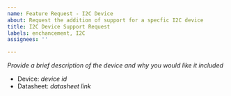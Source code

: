 ```yaml
---
name: Feature Request - I2C Device
about: Request the addition of support for a specfic I2C device
title: I2C Device Support Request
labels: enchancement, I2C
assignees: ''

---
```


*Provide a brief description of the device and why you would like it included*

- Device: *device id*
- Datasheet: *datasheet link*
